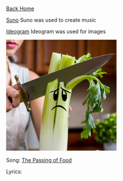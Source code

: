 [Back Home](/)

[Suno](https://suno.com/create) 
Suno was used to create music


[Ideogram](https://ideogram.ai/t/explore)
Ideogram was used for images

<img src="a-video-of-a-woman-cutting-celery-with-a-sword-the-19zHp9UIQE2LIzoGFfCRSQ-s5JwJ5psSMOmD9cEx-EHAA.jpeg" alt="Cutting-Celery" style="width:300px;"/>

Song: [The Passing of Food](https://drive.google.com/file/d/1HebAxi6O5UaeRJ6XgtAcFBkFmNZziDjQ/view?usp=sharing)


Lyrics:
